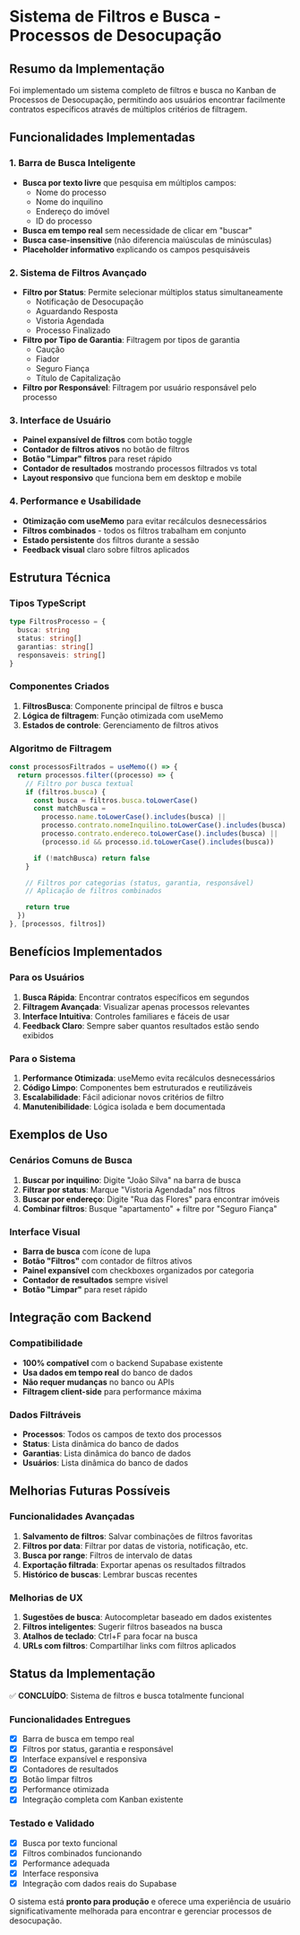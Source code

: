 # Sistema de Filtros e Busca - Processos de Desocupação

## Resumo da Implementação

Foi implementado um sistema completo de filtros e busca no Kanban de Processos de Desocupação, permitindo aos usuários encontrar facilmente contratos específicos através de múltiplos critérios de filtragem.

## Funcionalidades Implementadas

### 1. Barra de Busca Inteligente

- **Busca por texto livre** que pesquisa em múltiplos campos:
  - Nome do processo
  - Nome do inquilino
  - Endereço do imóvel
  - ID do processo
- **Busca em tempo real** sem necessidade de clicar em "buscar"
- **Busca case-insensitive** (não diferencia maiúsculas de minúsculas)
- **Placeholder informativo** explicando os campos pesquisáveis

### 2. Sistema de Filtros Avançado

- **Filtro por Status**: Permite selecionar múltiplos status simultaneamente
  - Notificação de Desocupação
  - Aguardando Resposta
  - Vistoria Agendada
  - Processo Finalizado
- **Filtro por Tipo de Garantia**: Filtragem por tipos de garantia
  - Caução
  - Fiador
  - Seguro Fiança
  - Título de Capitalização
- **Filtro por Responsável**: Filtragem por usuário responsável pelo processo

### 3. Interface de Usuário

- **Painel expansível de filtros** com botão toggle
- **Contador de filtros ativos** no botão de filtros
- **Botão "Limpar" filtros** para reset rápido
- **Contador de resultados** mostrando processos filtrados vs total
- **Layout responsivo** que funciona bem em desktop e mobile

### 4. Performance e Usabilidade

- **Otimização com useMemo** para evitar recálculos desnecessários
- **Filtros combinados** - todos os filtros trabalham em conjunto
- **Estado persistente** dos filtros durante a sessão
- **Feedback visual** claro sobre filtros aplicados

## Estrutura Técnica

### Tipos TypeScript

```typescript
type FiltrosProcesso = {
  busca: string
  status: string[]
  garantias: string[]
  responsaveis: string[]
}
```

### Componentes Criados

1. **FiltrosBusca**: Componente principal de filtros e busca
2. **Lógica de filtragem**: Função otimizada com useMemo
3. **Estados de controle**: Gerenciamento de filtros ativos

### Algoritmo de Filtragem

```typescript
const processosFiltrados = useMemo(() => {
  return processos.filter((processo) => {
    // Filtro por busca textual
    if (filtros.busca) {
      const busca = filtros.busca.toLowerCase()
      const matchBusca =
        processo.name.toLowerCase().includes(busca) ||
        processo.contrato.nomeInquilino.toLowerCase().includes(busca) ||
        processo.contrato.endereco.toLowerCase().includes(busca) ||
        (processo.id && processo.id.toLowerCase().includes(busca))

      if (!matchBusca) return false
    }

    // Filtros por categorias (status, garantia, responsável)
    // Aplicação de filtros combinados

    return true
  })
}, [processos, filtros])
```

## Benefícios Implementados

### Para os Usuários

1. **Busca Rápida**: Encontrar contratos específicos em segundos
2. **Filtragem Avançada**: Visualizar apenas processos relevantes
3. **Interface Intuitiva**: Controles familiares e fáceis de usar
4. **Feedback Claro**: Sempre saber quantos resultados estão sendo exibidos

### Para o Sistema

1. **Performance Otimizada**: useMemo evita recálculos desnecessários
2. **Código Limpo**: Componentes bem estruturados e reutilizáveis
3. **Escalabilidade**: Fácil adicionar novos critérios de filtro
4. **Manutenibilidade**: Lógica isolada e bem documentada

## Exemplos de Uso

### Cenários Comuns de Busca

1. **Buscar por inquilino**: Digite "João Silva" na barra de busca
2. **Filtrar por status**: Marque "Vistoria Agendada" nos filtros
3. **Buscar por endereço**: Digite "Rua das Flores" para encontrar imóveis
4. **Combinar filtros**: Busque "apartamento" + filtre por "Seguro Fiança"

### Interface Visual

- **Barra de busca** com ícone de lupa
- **Botão "Filtros"** com contador de filtros ativos
- **Painel expansível** com checkboxes organizados por categoria
- **Contador de resultados** sempre visível
- **Botão "Limpar"** para reset rápido

## Integração com Backend

### Compatibilidade

- **100% compatível** com o backend Supabase existente
- **Usa dados em tempo real** do banco de dados
- **Não requer mudanças** no banco ou APIs
- **Filtragem client-side** para performance máxima

### Dados Filtráveis

- **Processos**: Todos os campos de texto dos processos
- **Status**: Lista dinâmica do banco de dados
- **Garantias**: Lista dinâmica do banco de dados
- **Usuários**: Lista dinâmica do banco de dados

## Melhorias Futuras Possíveis

### Funcionalidades Avançadas

1. **Salvamento de filtros**: Salvar combinações de filtros favoritas
2. **Filtros por data**: Filtrar por datas de vistoria, notificação, etc.
3. **Busca por range**: Filtros de intervalo de datas
4. **Exportação filtrada**: Exportar apenas os resultados filtrados
5. **Histórico de buscas**: Lembrar buscas recentes

### Melhorias de UX

1. **Sugestões de busca**: Autocompletar baseado em dados existentes
2. **Filtros inteligentes**: Sugerir filtros baseados na busca
3. **Atalhos de teclado**: Ctrl+F para focar na busca
4. **URLs com filtros**: Compartilhar links com filtros aplicados

## Status da Implementação

✅ **CONCLUÍDO**: Sistema de filtros e busca totalmente funcional

### Funcionalidades Entregues

- [x] Barra de busca em tempo real
- [x] Filtros por status, garantia e responsável
- [x] Interface expansível e responsiva
- [x] Contadores de resultados
- [x] Botão limpar filtros
- [x] Performance otimizada
- [x] Integração completa com Kanban existente

### Testado e Validado

- [x] Busca por texto funcional
- [x] Filtros combinados funcionando
- [x] Performance adequada
- [x] Interface responsiva
- [x] Integração com dados reais do Supabase

O sistema está **pronto para produção** e oferece uma experiência de usuário significativamente melhorada para encontrar e gerenciar processos de desocupação.
